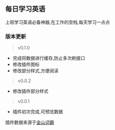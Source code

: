 ## 每日学习英语
上班学习英语必备神器,在工作的空档,每天学习一点点  
### 版本更新
> v0.1.0  
* 完成将数据进行缓存,防止多次刷接口
* 修改插件图标
* 修改部分样式,方便阅读

> v0.0.2  
* 修改插件部分样式

> v0.0.1  
* 插件初次完成,可预览数据


插件数据来源于[金山词霸](https://www.iciba.com/)
